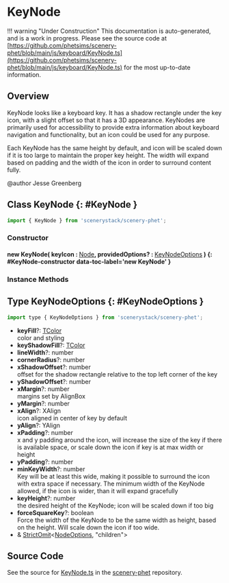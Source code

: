 # KeyNode

!!! warning "Under Construction"
    This documentation is auto-generated, and is a work in progress. Please see the source code at
    [https://github.com/phetsims/scenery-phet/blob/main/js/keyboard/KeyNode.ts](https://github.com/phetsims/scenery-phet/blob/main/js/keyboard/KeyNode.ts) for the most up-to-date information.

## Overview

KeyNode looks like a keyboard key. It has a shadow rectangle under the key icon, with a slight offset so that it
has a 3D appearance.  KeyNodes are primarily used for accessibility to provide extra information about keyboard
navigation and functionality, but an icon could be used for any purpose.

Each KeyNode has the same height by default, and icon will be scaled down if it is too large to maintain the proper
key height. The width will expand based on padding and the width of the icon in order to surround content fully.

@author Jesse Greenberg

## Class KeyNode {: #KeyNode }


```js
import { KeyNode } from 'scenerystack/scenery-phet';
```
### Constructor

#### new KeyNode( keyIcon : <span style="font-weight: 400;">[Node](../scenery/Node.md)</span>, providedOptions? : <span style="font-weight: 400;">[KeyNodeOptions](../scenery-phet/KeyNode.md#KeyNodeOptions)</span> ) {: #KeyNode-constructor data-toc-label='new KeyNode' }

### Instance Methods





## Type KeyNodeOptions {: #KeyNodeOptions }


```js
import type { KeyNodeOptions } from 'scenerystack/scenery-phet';
```


- **keyFill**?: [TColor](../scenery/TColor.md)
<br>  color and styling
- **keyShadowFill**?: [TColor](../scenery/TColor.md)
- **lineWidth**?: <span style="color: hsla(calc(var(--md-hue) + 180deg),80%,40%,1);">number</span>
- **cornerRadius**?: <span style="color: hsla(calc(var(--md-hue) + 180deg),80%,40%,1);">number</span>
- **xShadowOffset**?: <span style="color: hsla(calc(var(--md-hue) + 180deg),80%,40%,1);">number</span>
<br>  offset for the shadow rectangle relative to the top left corner of the key
- **yShadowOffset**?: <span style="color: hsla(calc(var(--md-hue) + 180deg),80%,40%,1);">number</span>
- **xMargin**?: <span style="color: hsla(calc(var(--md-hue) + 180deg),80%,40%,1);">number</span>
<br>  margins set by AlignBox
- **yMargin**?: <span style="color: hsla(calc(var(--md-hue) + 180deg),80%,40%,1);">number</span>
- **xAlign**?: XAlign
<br>  icon aligned in center of key by default
- **yAlign**?: YAlign
- **xPadding**?: <span style="color: hsla(calc(var(--md-hue) + 180deg),80%,40%,1);">number</span>
<br>  x and y padding around the icon, will increase the size of the key if there is available space,
  or scale down the icon if key is at max width or height
- **yPadding**?: <span style="color: hsla(calc(var(--md-hue) + 180deg),80%,40%,1);">number</span>
- **minKeyWidth**?: <span style="color: hsla(calc(var(--md-hue) + 180deg),80%,40%,1);">number</span>
<br>  Key will be at least this wide, making it possible to surround the icon with extra space if necessary.
  The minimum width of the KeyNode allowed, if the icon is wider, than it will expand gracefully
- **keyHeight**?: <span style="color: hsla(calc(var(--md-hue) + 180deg),80%,40%,1);">number</span>
<br>  the desired height of the KeyNode; icon will be scaled down if too big
- **forceSquareKey**?: <span style="color: hsla(calc(var(--md-hue) + 180deg),80%,40%,1);">boolean</span>
<br>  Force the width of the KeyNode to be the same width as height, based on the height.
  Will scale down the icon if too wide.
- &amp; [StrictOmit](../phet-core/StrictOmit.md)&lt;[NodeOptions](../scenery/Node.md#NodeOptions), "children"&gt;




## Source Code

See the source for [KeyNode.ts](https://github.com/phetsims/scenery-phet/blob/main/js/keyboard/KeyNode.ts) in the [scenery-phet](https://github.com/phetsims/scenery-phet) repository.
